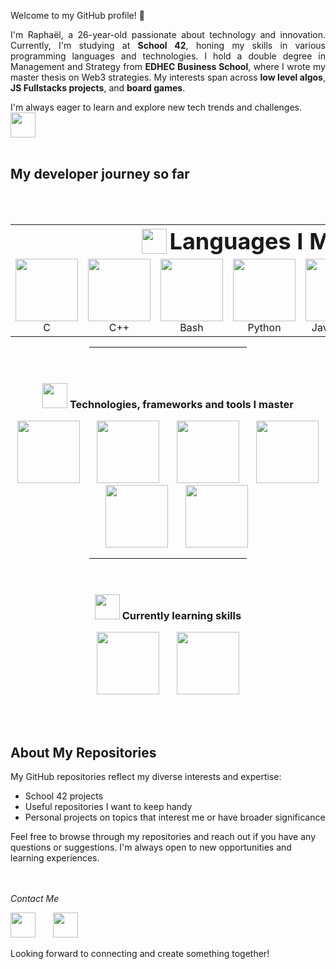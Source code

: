 Welcome to my GitHub profile! 👋

<p align="justify">
I'm Raphaël, a 26-year-old passionate about technology and innovation. Currently, I'm studying at <b>School 42</b>, honing my skills in various programming languages and technologies. I hold a double degree in Management and Strategy from <b>EDHEC Business School</b>, where I wrote my master thesis on Web3 strategies. My interests span across <b>low level algos</b>, <b>JS Fullstacks projects</b>, and <b>board games</b>.
</p>
I'm always eager to learn and explore new tech trends and challenges. <img src="https://github.com/RaphRsl/RaphRsl/assets/79993112/fd5c91d2-e3c5-4472-9eea-8bf5694579f3" height="40">
<br><br>


## My developer journey so far
<br><br>

<!-- TABLE - start -->
<table align="center">

  <!-- HEADER - start -->
  <tr>
    <th colspan="7" align="center">
      <img src="https://github.com/RaphRsl/RaphRsl/assets/79993112/acd27840-2338-4b39-8e2c-23fb2f0d96d7" height="40" style="vertical-align: middle;">
      <h2 style="display: inline; vertical-align: middle; font-size: 36px; margin: 0;">Languages I Master</h2>
    </th>
  </tr>
<!-- HEADER - end -->

<!-- LOGOS + TEXT - start -->
  <tr>
    <!-- C -->
    <td align="center">
      <img src="https://github.com/RaphRsl/RaphRsl/assets/79993112/fcb1c7dc-e637-435d-838c-bd4b99dfba5a" height="100">
      <br>C
    </td>
    <!-- C++ -->
    <td align="center">
      <img src="https://github.com/RaphRsl/RaphRsl/assets/79993112/ff912b7b-0067-4757-b706-0c50981751e2" height="100">
      <br>C++
    </td>
    <!-- Bash -->
    <td align="center">
      <img src="https://github.com/RaphRsl/RaphRsl/assets/79993112/f0b4fb58-b07d-4138-ab61-4f19c6d51cba" height="100">
      <br>Bash
    </td>
    <!-- Python -->
    <td align="center">
      <img src="https://github.com/RaphRsl/RaphRsl/assets/79993112/3ee9df3d-5c8a-43f2-96b0-9a14b0868381" height="100">
      <br>Python
    </td>
    <!-- JS -->
    <td align="center">
      <img src="https://github.com/RaphRsl/RaphRsl/assets/79993112/1e51df4f-d6e0-4fb5-80ae-cdf7ac7f92e4" height="100">
      <br>JavaScript
    </td>
    <!-- HTML CSS -->
    <td align="center">
      <img src="https://github.com/RaphRsl/RaphRsl/assets/79993112/84fd5f50-446d-4078-a733-1e8f3089f405" height="100">
      <br>HTML/CSS
    </td>
    <!-- SQL -->
    <td align="center">
      <img src="https://github.com/RaphRsl/RaphRsl/assets/79993112/af7e8640-5f94-44db-ba40-ab93ddbc318b" height="100">
      <br>SQL
    </td>
  </tr>
<!-- LOGOS + TEXT - end -->

</table>
<!-- TABLE - end -->


<!-- LINE -->
<hr style="width: 50%; margin: auto;">
<br><br>



<h3 align="center"> <img src="https://github.com/RaphRsl/RaphRsl/assets/79993112/da9d6859-1631-4253-b1d9-e6b76c35f0b9" height="40"> Technologies, frameworks and tools I master </h3>
<p align="center">
<img src="https://github.com/RaphRsl/RaphRsl/assets/79993112/6208a275-d95d-4708-8eae-2dccc4d51a5d" height="100">&nbsp;&nbsp;&nbsp;&nbsp;&nbsp;&nbsp;
<img src="https://github.com/RaphRsl/RaphRsl/assets/79993112/7896d98b-0b19-4805-b423-c4257fd76f49" height="100">&nbsp;&nbsp;&nbsp;&nbsp;&nbsp;&nbsp;
<img src="https://github.com/RaphRsl/RaphRsl/assets/79993112/b113a6f1-3658-4874-83b6-9005a0d62396" height="100">&nbsp;&nbsp;&nbsp;&nbsp;&nbsp;&nbsp;
<img src="https://github.com/RaphRsl/RaphRsl/assets/79993112/9de900e2-db96-4277-93d6-d64190379ff7" height="100">&nbsp;&nbsp;&nbsp;&nbsp;&nbsp;&nbsp;
<img src="https://github.com/RaphRsl/RaphRsl/assets/79993112/4440f660-c4af-4b95-af8d-9b64a9d2f40e" height="100">&nbsp;&nbsp;&nbsp;&nbsp;&nbsp;&nbsp;
<img src="https://github.com/RaphRsl/RaphRsl/assets/79993112/517739bc-95b0-4560-a2e2-3c04ad0aa387" height="100">
</p>

<!-- LINE -->
<hr style="width: 50%; margin: auto;">
<br><br>

<h3 align="center"> <img src="https://github.com/RaphRsl/RaphRsl/assets/79993112/e7c61635-0940-490b-ba71-113e0d29ffe5" height="40"> Currently learning skills </h3>
<p align="center">
<img src="https://github.com/RaphRsl/RaphRsl/assets/79993112/7eb4df35-db08-45b6-b7d8-0856eb67aa5d" height="100">&nbsp;&nbsp;&nbsp;&nbsp;&nbsp;&nbsp;
<img src="https://github.com/RaphRsl/RaphRsl/assets/79993112/d381e08b-cd65-4e32-b594-f45f59ef7a1a" height="100">
</p>
<br><br>

## About My Repositories

My GitHub repositories reflect my diverse interests and expertise:
* School 42 projects
* Useful repositories I want to keep handy
* Personal projects on topics that interest me or have broader significance

Feel free to browse through my repositories and reach out if you have any questions or suggestions. I'm always open to new opportunities and learning experiences.

<br><br>
*Contact Me*

[<img src="https://github.com/RaphRsl/RaphRsl/assets/79993112/616ce3fb-b121-465f-8a98-058efa6991d9" height="40">](raphael.roussel@edhec.com)&nbsp;&nbsp;&nbsp;&nbsp;&nbsp;&nbsp;
[<img src="https://github.com/RaphRsl/RaphRsl/assets/79993112/4c8d5482-c5dc-4925-87c0-16158d044994" height="40">](https://www.linkedin.com/in/rapha%C3%ABl-roussel-377566172/)

Looking forward to connecting and create something together!
